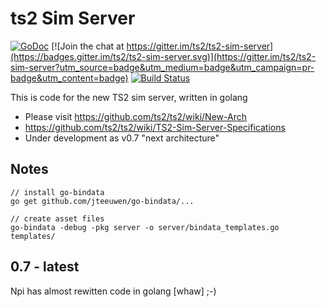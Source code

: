ts2 Sim Server
====================================

[![GoDoc](https://godoc.org/github.com/ts2/ts2-sim-server?status.svg)](https://godoc.org/github.com/ts2/ts2-sim-server)
[![Join the chat at https://gitter.im/ts2/ts2-sim-server](https://badges.gitter.im/ts2/ts2-sim-server.svg)](https://gitter.im/ts2/ts2-sim-server?utm_source=badge&utm_medium=badge&utm_campaign=pr-badge&utm_content=badge)
[![Build Status](https://secure.travis-ci.org/ts2/ts2-sim-server.svg?branch=pedro-dev)](http://travis-ci.org/revel/revel) 


This is code for the new TS2 sim server, written in golang

- Please visit https://github.com/ts2/ts2/wiki/New-Arch
- https://github.com/ts2/ts2/wiki/TS2-Sim-Server-Specifications
- Under development as v0.7 "next architecture"



Notes
-------------

```
// install go-bindata 
go get github.com/jteeuwen/go-bindata/...

// create asset files
go-bindata -debug -pkg server -o server/bindata_templates.go templates/
```

0.7 - latest
--------------------
Npi has almost rewitten code in golang [whaw] ;-)
